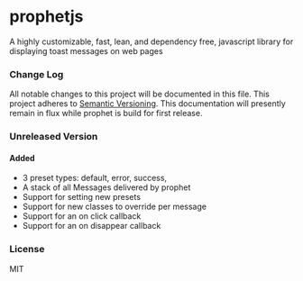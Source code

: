 # prophetjs

A highly customizable, fast, lean, and dependency free, javascript library for displaying toast messages on web pages

### Change Log
All notable changes to this project will be documented in this file.
This project adheres to [Semantic Versioning](http://semver.org/). This documentation will presently remain in flux while prophet is build for first  release.

### Unreleased Version
#### Added
 - 3 preset types: default, error, success,
 - A stack of all Messages delivered by prophet
 - Support for setting new presets
 - Support for new classes to override per message
 - Support for an on click callback
 - Support for an on disappear callback

### License

MIT